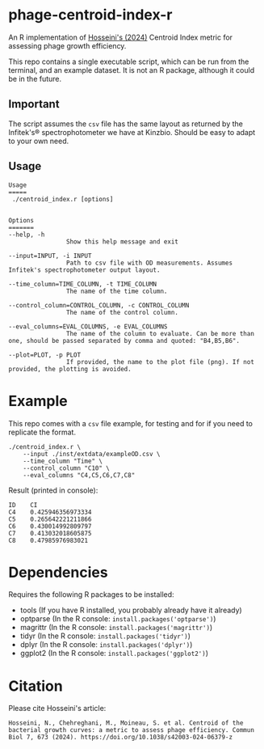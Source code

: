 # phage-centroid-index-r
An R implementation of [Hosseini's (2024)](https://www.nature.com/articles/s42003-024-06379-z) Centroid Index metric for assessing phage growth efficiency.

This repo contains a single executable script, which can be run from the terminal, and an example dataset. It is not an R package, although it could be in the future.

## Important
The script assumes the `csv` file has the same layout as returned by the Infitek's® spectrophotometer we have at Kinzbio. Should be easy to adapt to your own need. 

## Usage
```
Usage
=====
 ./centroid_index.r [options]


Options
=======
--help, -h
                Show this help message and exit

--input=INPUT, -i INPUT
                Path to csv file with OD measurements. Assumes Infitek's spectrophotometer output layout.

--time_column=TIME_COLUMN, -t TIME_COLUMN
                The name of the time column.

--control_column=CONTROL_COLUMN, -c CONTROL_COLUMN
                The name of the control column.

--eval_columns=EVAL_COLUMNS, -e EVAL_COLUMNS
                The name of the column to evaluate. Can be more than one, should be passed separated by comma and quoted: "B4,B5,B6".

--plot=PLOT, -p PLOT
                If provided, the name to the plot file (png). If not provided, the plotting is avoided.
```
# Example
This repo comes with a `csv` file example, for testing and for if you need to replicate the format. 

```
./centroid_index.r \
    --input ./inst/extdata/exampleOD.csv \
    --time_column "Time" \
    --control_column "C10" \
    --eval_columns "C4,C5,C6,C7,C8"
```
Result (printed in console):
```
ID    CI
C4    0.425946356973334
C5    0.265642221211866
C6    0.430014992809797
C7    0.413032018605875
C8    0.47985976983021
```

# Dependencies
Requires the following R packages to be installed:
 * tools (If you have R installed, you probably already have it already)
 * optparse (In the R console: `install.packages('optparse')`)
 * magrittr (In the R console: `install.packages('magrittr')`)
 * tidyr (In the R console: `install.packages('tidyr')`)
 * dplyr (In the R console: `install.packages('dplyr')`)
 * ggplot2 (In the R console: `install.packages('ggplot2')`)

# Citation
Please cite Hosseini's article:
```
Hosseini, N., Chehreghani, M., Moineau, S. et al. Centroid of the bacterial growth curves: a metric to assess phage efficiency. Commun Biol 7, 673 (2024). https://doi.org/10.1038/s42003-024-06379-z
```
